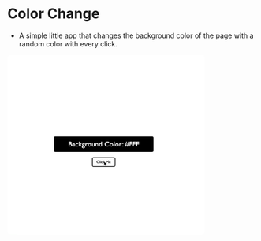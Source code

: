 # Color Change
- A simple little app that changes the background color of the page with a random color with every click.

<img align="center" src="colorChange.gif" style="border-radius:5px;" width="400">

